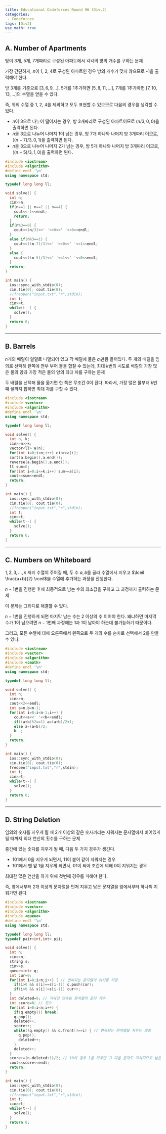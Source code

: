 ```yaml
---
title: Educational Codeforces Round 96 (Div.2)
categories:
 - Codeforces
tags: [Div2]
use_math: true
---
```

## A. Number of Apartments

방이 3개, 5개, 7개짜리로 구성된 아파트에서 각각의 방의 개수를 구하는 문제

가장 간단하게, $n$이 1, 2, 4로 구성된 아파트인 경우 방의 개수가 맞지 않으므로 -1을 출력해야 한다.

방 3개를 기준으로 $[3,6,9,..]$, 5개를 1추가하면 $[5,8,11,...]$, 7개를 1추가하면 $[7,10,13,...]$의 수열을 얻을 수 있다.

즉, 위의 수열 중 1, 2, 4를 제외하고 모두 표현할 수 있으므로 다음의 경우를 생각할 수 있다.

- $n$이 3으로 나누어 떨어지는 경우, 방 3개짜리로 구성된 아파트이므로 $(n/3,0,0)$을 출력하면 된다.
- $n$을 3으로 나누어 나머지 1이 남는 경우, 방 7개 하나와 나머지 방 3개짜리 이므로, $((n-7)/3,0,1)$을 출력하면 된다.
- $n$을 3으로 나누어 나머지 2가 남는 경우, 방 5개 하나와 나머지 방 3개짜리 이므로, $((n-5)/3,1,0)$을 출력하면 된다.

~~~cpp
#include <iostream>
#include <algorithm>
#define endl '\n'
using namespace std;

typedef long long ll;

void solve() {
  int n;
  cin>>n;
  if(n==1 || n==2 || n==4) {
    cout<<-1<<endl;
    return;
  }
  if(n%3==0) {
    cout<<(n/3)<<' '<<0<<' '<<0<<endl;
  }
  else if(n%3==1) {
    cout<<((n-7)/3)<<' '<<0<<' '<<1<<endl;
  }
  else {
    cout<<((n-5)/3)<<' '<<1<<' '<<0<<endl;
  }
  return;
}

int main() {
  ios::sync_with_stdio(0);
  cin.tie(0); cout.tie(0);
  //freopen("input.txt","r",stdin);
  int t;
  cin>>t;
  while(t--) {
    solve();
  }
  return 0;
}
~~~
---

## B. Barrels

$n$개의 배럴이 일렬로 나열되어 있고 각 배럴에 물은 $a_i$만큼 들어있다. 두 개의 배럴을 임의로 선택해 한쪽에 전부 부어 물을 합칠 수 있는데, 최대 $k$번의 시도로 배럴의 가장 많은 물의 양과 가장 적은 물의 양의 최대 차를 구하는 문제

두 배럴을 선택해 물을 옮기면 한 쪽은 무조건 0이 된다. 따라서, 가장 많은 물부터 k번째 물까지 합하면 최대 차를 구할 수 있다.

```cpp
#include <iostream>
#include <vector>
#include <algorithm>
#define endl '\n'
using namespace std;

typedef long long ll;

void solve() {
  int n, k;
  cin>>n>>k;
  vector<ll> a(n);
  for(int i=0;i<n;i++) cin>>a[i];
  sort(a.begin(),a.end());
  reverse(a.begin(),a.end());
  ll sum=0;
  for(int i=0;i<=k;i++) sum+=a[i];
  cout<<sum<<endl;
  return;
}

int main() {
  ios::sync_with_stdio(0);
  cin.tie(0); cout.tie(0);
  //freopen("input.txt","r",stdin);
  int t;
  cin>>t;
  while(t--) {
    solve();
  }
  return 0;
}
```
---

## C. Numbers on Whiteboard

$1, 2, 3, ..., n$ 까지 수열이 주어질 때, 두 수 $a, b$를 골라 수열에서 지우고 $\lceil \frac{a+b}{2} \rceil$을 수열에 추가하는 과정을 진행한다.

$n-1$번을 진행한 후에 최종적으로 남는 수의 최소값을 구하고 그 과정까지 출력하는 문제

이 문제는 그리디로 해결할 수 있다.

$n-1$번을 진행하게 되면 마지막 남는 수는 2 이상의 수 이어야 한다. 왜냐하면 마지막 수가 1이 남으려면 $n-1$번째 과정에는 1과 1이 남아야 하는데 불가능하기 때문이다.

그리고, 모든 수열에 대해 오른쪽에서 왼쪽으로 두 개의 수를 순차로 선택해서 2를 만들 수 있다.

```cpp
#include <iostream>
#include <vector>
#include <algorithm>
#include <cmath>
#define endl '\n'
using namespace std;

typedef long long ll;

void solve() {
  int n;
  cin>>n;
  cout<<2<<endl;
  int a=n,b=n-1;
  for(int i=0;i<n-1;i++) {
    cout<<a<<' '<<b<<endl;
    if((a+b)%2==1) a=(a+b)/2+1;
    else a=(a+b)/2;
    b--;
  }
  return;
}

int main() {
  ios::sync_with_stdio(0);
  cin.tie(0); cout.tie(0);
  freopen("input.txt","r",stdin);
  int t;
  cin>>t;
  while(t--) {
    solve();
  }
  return 0;
}
```
---

## D. String Deletion

임의의 숫자를 지우게 될 때 2개 이상의 같은 숫자끼리는 지워지는 문자열에서 비어있게 될 때까지 최대 연산의 횟수를 구하는 문제

중간에 있는 숫자를 지우게 될 때, 다음 두 가지 경우가 생긴다.

- 101에서 0을 지우게 되면서, 11이 붙어 같이 지워지는 경우
- 101에서 맨 앞 1을 지우게 되면서, 01이 되어 조건에 의해 0이 지워지는 경우

최대한 많은 연산을 하기 위해 첫번째 경우를 피해야 한다.

즉, 앞에서부터 2개 이상의 문자열을 먼저 지우고 남은 문자열을 앞에서부터 하나씩 지워가면 된다.

```cpp
#include <iostream>
#include <vector>
#include <algorithm>
#include <queue>
#define endl '\n'
using namespace std;

typedef long long ll;
typedef pair<int,int> pii;

void solve() {
  int n;
  cin>>n;
  string s;
  cin>>s;
  queue<int> q;
  int cur=0;
  for(int i=0;i<n;i++) { // 연속되는 문자열의 위치를 저장
    if(i>0 && s[i]==s[i-1]) q.push(cur);
    if(i>0 && s[i]!=s[i-1]) cur++;
  }
  int deleted=0; // 지워진 연속된 문자열의 문자 개수
  int score=0; // 횟수
  for(int i=0;i<n;i++) {
    if(q.empty()) break;
    q.pop();
    deleted++;
    score++;
    while(!q.empty() && q.front()==i) { // 연속되는 문자열을 지우는 과정
      q.pop();
      deleted++;
    }
    deleted++;
  }
  score+=(n-deleted+1)/2; // 10의 경우 1을 지우면 그 다음 문자도 지워지므로 남은 문자열을 2로 나눈다
  cout<<score<<endl;
  return;
}

int main() {
  ios::sync_with_stdio(0);
  cin.tie(0); cout.tie(0);
  //freopen("input.txt","r",stdin);
  int t;
  cin>>t;
  while(t--) {
    solve();
  }
  return 0;
}
```